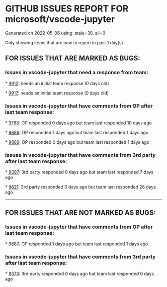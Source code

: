 
# GITHUB ISSUES REPORT FOR microsoft/vscode-jupyter


Generated on 2022-05-06 using: stale=30, all=0


Only showing items that are new to report in past 1 day(s)


## FOR ISSUES THAT ARE MARKED AS BUGS:


### Issues in vscode-jupyter that need a response from team:


\* [9912](https://github.com/microsoft/vscode-jupyter/issues/9912 "Interrupt kernel action appears disabled"): needs an initial team response (0 days old)

\* [9917](https://github.com/microsoft/vscode-jupyter/issues/9917 "command not found when I try execute shell script in jupyter cell"): needs an initial team response (0 days old)

### Issues in vscode-jupyter that have comments from OP after last team response:


\* [9763](https://github.com/microsoft/vscode-jupyter/issues/9763 "Cannot execute Run current cell for ~1s after I stop typing"): OP responded 0 days ago but team last responded 10 days ago

\* [9886](https://github.com/microsoft/vscode-jupyter/issues/9886 "Jupyter notebook debugger fails using some conda kernels (but not others) "): OP responded 1 days ago but team last responded 1 days ago

\* [9889](https://github.com/microsoft/vscode-jupyter/issues/9889 "Data viewer crashes when inspecting jupyter data frame variable"): OP responded 0 days ago but team last responded 1 days ago

### Issues in vscode-jupyter that have comments from 3rd party after last team response:


\* [9397](https://github.com/microsoft/vscode-jupyter/issues/9397 "tqdm unable to remove progress bar widgets – blank vertical space left in the output container"): 3rd party responded 0 days ago but team last responded 7 days ago

\* [9621](https://github.com/microsoft/vscode-jupyter/issues/9621 "Unable to start Kernel due to connection timeout"): 3rd party responded 0 days ago but team last responded 28 days ago

---

## FOR ISSUES THAT ARE NOT MARKED AS BUGS:


### Issues in vscode-jupyter that have comments from OP after last team response:


\* [9887](https://github.com/microsoft/vscode-jupyter/issues/9887 "Jupyter Lmod for vscode "): OP responded 1 days ago but team last responded 1 days ago

### Issues in vscode-jupyter that have comments from 3rd party after last team response:


\* [8373](https://github.com/microsoft/vscode-jupyter/issues/8373 "Enhancement: Use python installed plotly.min.js instead of renderer."): 3rd party responded 0 days ago but team last responded 0 days ago
